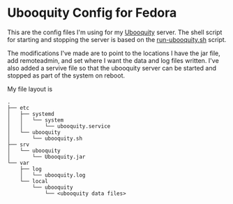 # Ubooquity Config for Fedora

This are the config files I'm using for my [Ubooquity](https://vaemendis.net/ubooquity/) server. The shell script for starting and stopping the server is based on the [run-ubooquity.sh](http://vaemendis.net/ubooquity/downloads/scripts/) script.

The modifications I've made are to point to the locations I have the jar file, add remoteadmin, and set where I want the data and log files written.  I've also added a servive file so that the ubooquity server can be started and stopped as part of the system on reboot.

My file layout is

```properties
.
├── etc
│   ├── systemd
│   │   └── system
│   │       └── ubooquity.service
│   └── ubooquity
│       └── ubooquity.sh
├── srv
│   └── ubooquity
│       └── Ubooquity.jar
└── var
    ├── log
    │   └── ubooquity.log
    └── local
        └── ubooquity
            └── <ubooquity data files>
```
